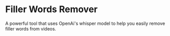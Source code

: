 # Filler Words Remover
 A powerful tool that uses OpenAi's whisper model to help you easily remove filler words from videos.
